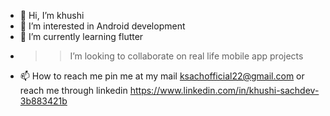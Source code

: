 - 👋 Hi, I’m khushi
- 👀 I’m interested in Android development
- 🌱 I’m currently learning flutter
- >> I’m looking to collaborate on real life mobile app projects
- 📫 How to reach me pin me at my mail ksachofficial22@gmail.com or reach me through linkedin https://www.linkedin.com/in/khushi-sachdev-3b883421b

<!---
kiwi15/kiwi15 is a ✨ special ✨ repository because its `README.md` (this file) appears on your GitHub profile.
You can click the Preview link to take a look at your changes.
--->
